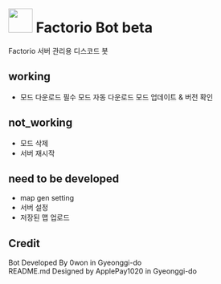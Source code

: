 # <img src="https://github.com/PARKasd/factorio_bot-working/blob/main/src/qOiiCE6c.png" width="48" height="48"/> Factorio Bot beta

Factorio 서버 관리용 디스코드 봇

## working 
 - 모드 다운로드 필수 모드 자동 다운로드 모드 업데이트 & 버전 확인 

## not_working
 - 모드 삭제 
 - 서버 재시작 

## need to be developed 

 - map gen setting  
 - 서버 설정 
 - 저장된 맵 업로드

## Credit

Bot Developed By 0won in Gyeonggi-do
<br>
README.md Designed by ApplePay1020 in Gyeonggi-do
